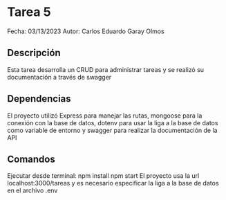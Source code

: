 # Tarea 5
Fecha: 03/13/2023 
Autor: Carlos Eduardo Garay Olmos 

## Descripción
Esta tarea desarrolla un CRUD para administrar tareas y se realizó su documentación a través de swagger

## Dependencias 
El proyecto utilizó Express para manejar las rutas, mongoose para la conexión con la base de datos, 
dotenv para usar la liga a la base de datos como variable de entorno y swagger para realizar la documentación de la API  

## Comandos
Ejecutar desde terminal: 
npm install 
npm start 
El proyecto usa la url localhost:3000/tareas y es necesario especificar la liga a la base de datos en el archivo .env